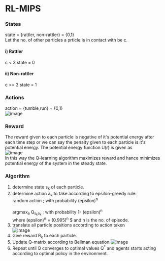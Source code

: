 # RL-MIPS
### States
state = {rattler, non-rattler} = {0,1} <br>
Let the no. of other particles a prticle is in contact with be c.
#### i) Rattler 
c < 3
state = 0
#### ii) Non-rattler
c >= 3
state = 1

### Actions
action = {tumble,run} = {0,1} <br>
![image](https://user-images.githubusercontent.com/82452505/181905502-1b13ffd3-dffb-49f5-a341-12574c8d2d45.png)

### Reward
The reward given to each particle is negative of it's potential energy after each time step or we can say the penalty given to each particle is it's potential energy. The potential energy function U(r) is given as <br>
![image](https://user-images.githubusercontent.com/82452505/181905920-1e6a84ab-c8f7-4aaa-9ad0-f04de8f3b1ed.png)
<br>
In this way the Q-learning algorithm maximizes reward and hance minimizes potential energy of the system in the steady state.
### Algorithm
1. determine state s<sub>k</sub> of each particle. <br>
2. determine action a<sub>k</sub> to take according to epsilon-greedy rule: <br>
         random action ; with probability  (epsilon)<sup>n</sup> <br>  
         argmax<sub>a</sub> Q<sub>s<sub>k</sub>a<sub>k</sub></sub> ; with probability 1- (epsilon)<sup>n</sup> <br>
         where (epsilon)<sup>n</sup> = (0.995)<sup>n</sup> $ and n is the no. of episode. <br>
3. translate all particle positions according to action taken <br>
 ![image](https://user-images.githubusercontent.com/82452505/181906823-0c5ab433-d205-4e0f-b117-2799ffecf389.png) <br>
4.  Give reward R<sub>k</sub> to each particle.
5.  Update Q-matrix according to Bellman equation 
![image](https://user-images.githubusercontent.com/82452505/181906925-be89f7ed-b7a6-4ed6-a350-bb381a188a98.png)
6. Repeat until Q converges to optimal values  Q<sup>*</sup>  and agents starts acting according to optimal policy in the environment.
 
